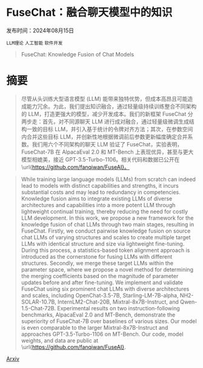 # FuseChat：融合聊天模型中的知识

发布时间：2024年08月15日

`LLM理论` `人工智能` `软件开发`

> FuseChat: Knowledge Fusion of Chat Models

# 摘要

> 尽管从头训练大型语言模型 (LLM) 能带来独特优势，但成本高昂且可能造成能力冗余。为此，我们提出知识融合，通过轻量级持续训练整合不同架构的 LLM，打造更强大的模型，减少开发成本。我们的新框架 FuseChat 分两步走：首先，对不同源聊天 LLM 进行成对融合，通过轻量级微调生成结构一致的目标 LLM，并引入基于统计的令牌对齐方法；其次，在参数空间内合并这些目标 LLM，并创新性地根据微调前后参数更新幅度确定合并系数。我们用六个不同架构的聊天 LLM 验证了 FuseChat，实验表明，FuseChat-7B 在 AlpacaEval 2.0 和 MT-Bench 上表现优异，甚至与更大模型相媲美，接近 GPT-3.5-Turbo-1106。相关代码和数据已公开在 \url{https://github.com/fanqiwan/FuseAI}。

> While training large language models (LLMs) from scratch can indeed lead to models with distinct capabilities and strengths, it incurs substantial costs and may lead to redundancy in competencies. Knowledge fusion aims to integrate existing LLMs of diverse architectures and capabilities into a more potent LLM through lightweight continual training, thereby reducing the need for costly LLM development. In this work, we propose a new framework for the knowledge fusion of chat LLMs through two main stages, resulting in FuseChat. Firstly, we conduct pairwise knowledge fusion on source chat LLMs of varying structures and scales to create multiple target LLMs with identical structure and size via lightweight fine-tuning. During this process, a statistics-based token alignment approach is introduced as the cornerstone for fusing LLMs with different structures. Secondly, we merge these target LLMs within the parameter space, where we propose a novel method for determining the merging coefficients based on the magnitude of parameter updates before and after fine-tuning. We implement and validate FuseChat using six prominent chat LLMs with diverse architectures and scales, including OpenChat-3.5-7B, Starling-LM-7B-alpha, NH2-SOLAR-10.7B, InternLM2-Chat-20B, Mixtral-8x7B-Instruct, and Qwen-1.5-Chat-72B. Experimental results on two instruction-following benchmarks, AlpacaEval 2.0 and MT-Bench, demonstrate the superiority of FuseChat-7B over baselines of various sizes. Our model is even comparable to the larger Mixtral-8x7B-Instruct and approaches GPT-3.5-Turbo-1106 on MT-Bench. Our code, model weights, and data are public at \url{https://github.com/fanqiwan/FuseAI}.

[Arxiv](https://arxiv.org/abs/2408.07990)